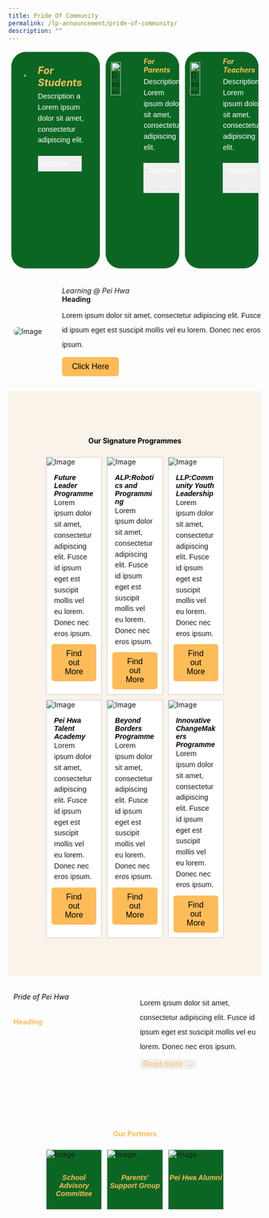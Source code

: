 ```yaml
---
title: Pride Of Community
permalink: /lp-announcement/pride-of-community/
description: ""
---
```

<div style="display: flex;">
<div style="border-radius: 30px;flex: 1;border: 1px solid #ccc; display: flex; width:23%; gap: 15px; margin:5px;background-color: #0B6623;padding: 25px;box-sizing: border-box;" class="rectangle"> 
	<img alt="Description of the image" style="width: 10%;height: auto;object-fit: cover; margin-top:20px;" src="https://img.icons8.com/ios/50/FAB005/open-book--v1.png"> 
	<div style="color:white;"> 
		<h5 style="font-weight: bold;margin: 0;color:#F8BF58;font-size:20px;" class="header">For Students</h5> 
		<p style="font-size:14.5px; line-height:1.5 ;margin-top:5px; font-family:sans-serif;" class="description">Description a Lorem ipsum dolor sit amet, consectetur adipiscing elit.<br></p> 
		<button style="color: white;border: none;cursor: pointer; font-size:14.5px; line-height:2;margin-top:5px; font-family:sans-serif;">Discover →</button>
	</div> 
</div>

<div style="border-radius: 30px;flex: 1;border: 1px solid #ccc; display: flex; width:23%; gap: 15px; margin:5px;background-color: #0B6623;padding: 10px;box-sizing: border-box;" class="rectangle"> 
	<img alt="Description of the image" style="width: 40%;height: auto;object-fit: cover; margin-top:10px;" src="https://img.icons8.com/external-vitaliy-gorbachev-lineal-vitaly-gorbachev/60/FAB005/external-family-chinese-new-year-vitaliy-gorbachev-lineal-vitaly-gorbachev.png"> 
	<div style="color:white;"> 
		<h5 style="font-weight: bold;margin: 0;color:#F8BF58;" class="header">For Parents</h5> 
		<p style="font-size:14.5px; line-height:1.5 ;margin-top:5px; font-family:sans-serif;" class="description">Description Lorem ipsum dolor sit amet, consectetur adipiscing elit.</p> 
		<button style="color: white;border: none;cursor: pointer; font-size:14.5px; line-height:2;margin-top:5px; font-family:sans-serif;">Discover →</button>
	</div> 
</div>

<div style="border-radius: 30px;flex: 1;border: 1px solid #ccc; display: flex; width:23%; gap: 15px; margin:5px;background-color: #0B6623;padding: 10px;box-sizing: border-box;" class="rectangle"> 
	<img alt="Description of the image" style="width: 40%;height: auto;object-fit: cover; margin-top:10px;" src="https://img.icons8.com/pastel-glyph/64/FAB005/physics-book.png"> 
	<div style="color:white;"> 
		<h5 style="font-weight: bold;margin: 0;color:#F8BF58;" class="header">For Teachers</h5> 
		<p style="font-size:14.5px; line-height:1.5 ;margin-top:5px; font-family:sans-serif;" class="description">Description Lorem ipsum dolor sit amet, consectetur adipiscing elit.</p> 
		<button style="color: white;border: none;cursor: pointer; font-size:14.5px; line-height:2;margin-top:5px; font-family:sans-serif;">Discover →</button>
	</div> 
</div>
</div>

<div style="margin-top:20px; width:100%; padding: 10px; display: flex; align-items: center;" class="box"> 
	<img class="image" alt="Image" style="max-width: 200px; margin-right: 40px;border-radius: 20px" src="https://i.scdn.co/image/ab67616d00001e02af08a1c1088b457401e7d4fc"> 
	<div style="flex: 1;" class="content"> 
		<h6 style="margin: 0;">Learning @ Pei Hwa</h6> 
		<h4 style="margin: 0;">Heading</h4> 
		<p style="margin: 10px 0;font-size:14.5px; line-height:2;font-family:sans-serif;">Lorem ipsum dolor sit amet, consectetur adipiscing elit. Fusce id ipsum eget est suscipit mollis vel eu lorem. Donec nec eros ipsum.</p>
		<button style="background-color: #FDBC58; color: black; margin:0px;padding: 10px 20px; border: none; border-radius: 5px; font-size: 16px;">Click Here</button>
	</div> 
</div>

<div style="background-color:#FAF3E9;padding:70px;margin-top:20px;">
<h4 style="text-align:center; color:black; font-weight:bold;">Our Signature Programmes</h4>

<div style="display:flex;">
	
<div style="flex: 1;border: 1px solid #ccc; padding: 0px; display: flex; flex-direction: column;width:23%;gap: 15px;margin:5px; background-color:white;" class="box"> 
	<img style="max-width: 100%;" class="image" alt="Image" src="https://www.allkpop.com/upload/2022/09/content/080142/web_data/allkpop_1662615842_20220908-highlight.jpg"> 
	<div style="flex: 1;" class="content"> 
		<h5 style="color:black;font-family:sans-serif;font-weight:bold;margin:0px 15px;">Future Leader Programme</h5> 
		<p style="font-size:14.5px; line-height:1.5;margin:0 15px;font-family:sans-serif;">Lorem ipsum dolor sit amet, consectetur adipiscing elit. Fusce id ipsum eget est suscipit mollis vel eu lorem. Donec nec eros ipsum.</p>
		<button style="background-color: #FDBC58; color: black; margin:10px;padding: 10px 20px; border: none; border-radius: 5px; font-size: 16px;">Find out More </button>
	</div> 
</div>

<div style="flex: 1;border: 1px solid #ccc; padding: 0px; display: flex; flex-direction: column;width:23%;gap: 15px;margin:5px; background-color:white;" class="box"> 
	<img style="max-width: 100%;" class="image" alt="Image" src="https://www.allkpop.com/upload/2022/09/content/080142/web_data/allkpop_1662615842_20220908-highlight.jpg"> 
	<div style="flex: 1;" class="content"> 
		<h5 style="color:black;font-family:sans-serif;font-weight:bold;margin:0px 15px;">ALP:Robotics and Programming</h5> 
		<p style="font-size:14.5px; line-height:1.5;margin:0 15px;font-family:sans-serif;">Lorem ipsum dolor sit amet, consectetur adipiscing elit. Fusce id ipsum eget est suscipit mollis vel eu lorem. Donec nec eros ipsum.</p>
		<button style="background-color: #FDBC58; color: black; margin:10px;padding: 10px 20px; border: none; border-radius: 5px; font-size: 16px;">Find out More </button>
	</div> 
</div>
	<div style="flex: 1;border: 1px solid #ccc; padding: 0px; display: flex; flex-direction: column;width:23%;gap: 15px;margin:5px; background-color:white;" class="box"> 
	<img style="max-width: 100%;" class="image" alt="Image" src="https://www.allkpop.com/upload/2022/09/content/080142/web_data/allkpop_1662615842_20220908-highlight.jpg"> 
	<div style="flex: 1;" class="content"> 
		<h5 style="color:black;font-family:sans-serif;font-weight:bold;margin:0px 15px;">LLP:Community Youth Leadership</h5> 
		<p style="font-size:14.5px; line-height:1.5;margin:0 15px;font-family:sans-serif;">Lorem ipsum dolor sit amet, consectetur adipiscing elit. Fusce id ipsum eget est suscipit mollis vel eu lorem. Donec nec eros ipsum.</p>
		<button style="background-color: #FDBC58; color: black; margin:10px;padding: 10px 20px; border: none; border-radius: 5px; font-size: 16px;">Find out More </button>
	</div> 
</div>
</div>

<div style="display:flex;">
	
<div style="flex: 1;border: 1px solid #ccc; padding: 0px; display: flex; flex-direction: column;width:23%;gap: 15px;margin:5px; background-color:white;" class="box"> 
	<img style="max-width: 100%;" class="image" alt="Image" src="https://www.allkpop.com/upload/2022/09/content/080142/web_data/allkpop_1662615842_20220908-highlight.jpg"> 
	<div style="flex: 1;" class="content"> 
		<h5 style="color:black;font-family:sans-serif;font-weight:bold;margin:0px 15px;">Pei Hwa Talent Academy</h5> 
		<p style="font-size:14.5px; line-height:1.5;margin:0 15px;font-family:sans-serif;">Lorem ipsum dolor sit amet, consectetur adipiscing elit. Fusce id ipsum eget est suscipit mollis vel eu lorem. Donec nec eros ipsum.</p>
		<button style="background-color: #FDBC58; color: black; margin:10px;padding: 10px 20px; border: none; border-radius: 5px; font-size: 16px;">Find out More </button>
	</div> 
</div>

<div style="flex: 1;border: 1px solid #ccc; padding: 0px; display: flex; flex-direction: column;width:23%;gap: 15px;margin:5px; background-color:white;" class="box"> 
	<img style="max-width: 100%;" class="image" alt="Image" src="https://www.allkpop.com/upload/2022/09/content/080142/web_data/allkpop_1662615842_20220908-highlight.jpg"> 
	<div style="flex: 1;" class="content"> 
		<h5 style="color:black;font-family:sans-serif;font-weight:bold;margin:0px 15px;">Beyond Borders Programme</h5> 
		<p style="font-size:14.5px; line-height:1.5;margin:0 15px;font-family:sans-serif;">Lorem ipsum dolor sit amet, consectetur adipiscing elit. Fusce id ipsum eget est suscipit mollis vel eu lorem. Donec nec eros ipsum.</p>
		<button style="background-color: #FDBC58; color: black; margin:10px;padding: 10px 20px; border: none; border-radius: 5px; font-size: 16px;">Find out More </button>
	</div> 
</div>
	<div style="flex: 1;border: 1px solid #ccc; padding: 0px; display: flex; flex-direction: column;width:23%;gap: 15px;margin:5px; background-color:white;" class="box"> 
	<img style="max-width: 100%;" class="image" alt="Image" src="https://www.allkpop.com/upload/2022/09/content/080142/web_data/allkpop_1662615842_20220908-highlight.jpg"> 
	<div style="flex: 1;" class="content"> 
		<h5 style="color:black;font-family:sans-serif;font-weight:bold;margin:0px 15px;">Innovative ChangeMakers Programme</h5> 
		<p style="font-size:14.5px; line-height:1.5;margin:0 15px;font-family:sans-serif;">Lorem ipsum dolor sit amet, consectetur adipiscing elit. Fusce id ipsum eget est suscipit mollis vel eu lorem. Donec nec eros ipsum.</p>
		<button style="background-color: #FDBC58; color: black; margin:10px;padding: 10px 20px; border: none; border-radius: 5px; font-size: 16px;">Find out More </button>
	</div> 
</div>
</div>
</div>
<div style="margin-top:20px; width:100%; padding: 10px; display: flex; align-items: center;" class="box"> 
	<div style="flex: 1;" class="content"> 
		<h6 style="margin-top:-75px;color: black">Pride of Pei Hwa</h6> 
		<h4 style="margin: 0;color:#FDBC58">Heading</h4> 
	</div> 
	<div style="flex: 1;" class="content"> 
		<p style="margin: 10px 0;font-size:14.5px; line-height:2;font-family:sans-serif;">Lorem ipsum dolor sit amet, consectetur adipiscing elit. Fusce id ipsum eget est suscipit mollis vel eu lorem. Donec nec eros ipsum.</p>
		<button style="color: #FDBC58;margin:0px;border: none; border-radius: 5px; font-size: 16px;">Read more →</button>
	</div> 
</div>

<div style="padding:70px;margin-top:20px;">
<h4 style="text-align:center; color:#FDBC58; font-weight:bold;">Our Partners</h4>

<div style="display:flex;">
	
<div style="flex: 1;border: 1px solid #ccc; padding: 0px; display: flex; flex-direction: column;width:33%;gap: 10px;margin:5px; background-color:white;background-color: #0B6623;" class="box"> 
	<img style="max-width: 100%;" class="image" alt="Image" src="https://www.allkpop.com/upload/2022/09/content/080142/web_data/allkpop_1662615842_20220908-highlight.jpg"> 
	<div style="flex: 1;" class="content"> 
		<h5 style="color:#FDBC58;font-family:sans-serif;font-weight:bold;text-align:center;">School Advisory Committee</h5> 
	</div> 
</div>

<div style="flex: 1;border: 1px solid #ccc; padding: 0px; display: flex; flex-direction: column;width:33%;gap: 10px;margin:5px; background-color:white;background-color: #0B6623;" class="box"> 
	<img style="max-width: 100%;" class="image" alt="Image" src="https://www.allkpop.com/upload/2022/09/content/080142/web_data/allkpop_1662615842_20220908-highlight.jpg"> 
	<div style="flex: 1;" class="content"> 
		<h5 style="color:#FDBC58;font-family:sans-serif;font-weight:bold;text-align:center;">Parents' Support Group</h5> 
	</div> 
</div>
	
<div style="flex: 1;border: 1px solid #ccc; padding: 0px; display: flex; flex-direction: column;width:33%;gap: 10px;margin:5px; background-color:white;background-color: #0B6623;" class="box"> 
	<img style="max-width: 100%;" class="image" alt="Image" src="https://www.allkpop.com/upload/2022/09/content/080142/web_data/allkpop_1662615842_20220908-highlight.jpg"> 
	<div style="flex: 1;" class="content"> 
		<h5 style="color:#FDBC58;font-family:sans-serif;font-weight:bold;text-align:center;">Pei Hwa Alumni</h5> 
	</div> 
</div>

</div>
</div>